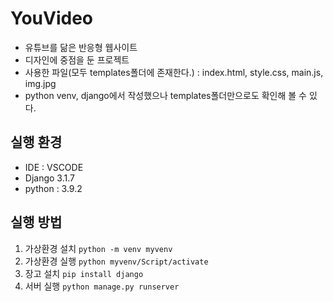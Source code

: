 # YouVideo
* 유튜브를 닮은 반응형 웹사이트
* 디자인에 중점을 둔 프로젝트
* 사용한 파일(모두 templates폴더에 존재한다.) : index.html, style.css, main.js, img.jpg
* python venv, django에서 작성했으나 templates폴더만으로도 확인해 볼 수 있다.

실행 환경 
----------------
* IDE : VSCODE
* Django 3.1.7
* python : 3.9.2

실행 방법
----------------
1. 가상환경 설치 `python -m venv myvenv`
2. 가상환경 실행 `python myvenv/Script/activate`
3. 장고 설치 `pip install django`
4. 서버 실행 `python manage.py runserver`
